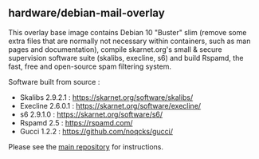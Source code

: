 ## hardware/debian-mail-overlay

This overlay base image contains Debian 10 "Buster" slim (remove some extra files that are normally not necessary within containers, such as man pages and documentation), compile skarnet.org's small & secure supervision software suite (skalibs, execline, s6) and build Rspamd, the fast, free and open-source spam filtering system.

Software built from source :

* Skalibs 2.9.2.1 : https://skarnet.org/software/skalibs/
* Execline 2.6.0.1 : https://skarnet.org/software/execline/
* s6 2.9.1.0 : https://skarnet.org/software/s6/
* Rspamd 2.5 : https://rspamd.com/
* Gucci 1.2.2 : https://github.com/noqcks/gucci/

Please see the [main repository](https://github.com/hardware/mailserver) for instructions.
